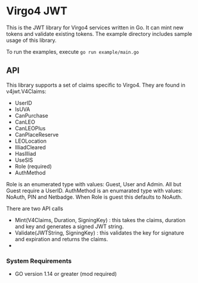 # Virgo4 JWT

This is the JWT library for Virgo4 services written in Go. It can mint new tokens
and validate existing tokens. The example directory includes sample usage of
this library.

To run the examples, execute ```go run example/main.go```

## API

This library supports a set of claims specific to Virgo4. They are found in v4jwt.V4Claims:

* UserID
* IsUVA
* CanPurchase
* CanLEO
* CanLEOPlus
* CanPlaceReserve
* LEOLocation
* IlliadCleared
* HasIlliad
* UseSIS
* Role (required)
* AuthMethod

Role is an enumerated type with values: Guest, User and Admin. All but Guest require a UserID.
AuthMethod is an enumarated type with values: NoAuth, PIN and Netbadge. When Role is guest this defaults to NoAuth.

There are two API calls

* Mint(V4Claims, Duration, SigningKey) : this takes the claims, duration and key and generates a signed JWT string.
* Validate(JWTString, SigningKey) : this validates the key for signature and expiration and returns the claims.
*
### System Requirements

* GO version 1.14 or greater (mod required)
